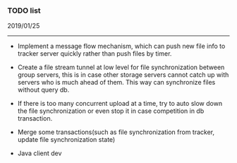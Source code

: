 ### TODO list



2019/01/25

------

- Implement a message flow mechanism, which can push new file info to tracker server quickly rather than push files by timer.

- Create a file stream tunnel at low level for file synchronization  between group servers, this is in case other storage servers cannot catch up with servers who is much ahead of them. This way can synchronize files without query db.

- If there is too many concurrent upload at a time, try to auto slow down the file synchronization or even stop it in case competition in db transaction.

- Merge some transactions(such as file synchronization from tracker, update file synchronization state)

- Java client dev